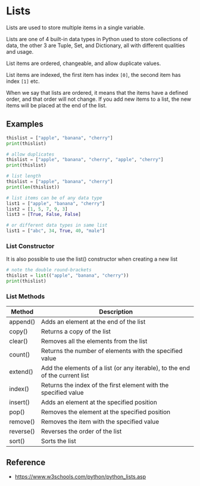 # Lists
Lists are used to store multiple items in a single variable.

Lists are one of 4 built-in data types in Python used to store collections of data, the other 3 are Tuple, Set, and Dictionary, all with different qualities and usage.

List items are ordered, changeable, and allow duplicate values.

List items are indexed, the first item has index `[0]`, the second item has index `[1]` etc.

When we say that lists are ordered, it means that the items have a defined order, and that order will not change. If you add new items to a list, the new items will be placed at the end of the list.

## Examples

```python
thislist = ["apple", "banana", "cherry"]
print(thislist)
```

```python
# allow duplicates
thislist = ["apple", "banana", "cherry", "apple", "cherry"]
print(thislist)
```

```python
# list length
thislist = ["apple", "banana", "cherry"]
print(len(thislist))
```

```python
# list items can be of any data type
list1 = ["apple", "banana", "cherry"]
list2 = [1, 5, 7, 9, 3]
list3 = [True, False, False]

# or different data types in same list
list1 = ["abc", 34, True, 40, "male"]
```

### List Constructor

It is also possible to use the list() constructor when creating a new list

```python
# note the double round-brackets
thislist = list(("apple", "banana", "cherry")) 
print(thislist)
```

### List Methods
| Method | Description |
|---|---|
| append() | Adds an element at the end of the list  |
| copy() | Returns a copy of the list |
| clear() | Removes all the elements from the list |
| count() | Returns the number of elements with the specified value |
| extend() | Add the elements of a list (or any iterable), to the end of the current list  |
| index() | Returns the index of the first element with the specified value |
| insert() | Adds an element at the specified position |
| pop() | Removes the element at the specified position |
| remove() | Removes the item with the specified value |
| reverse() | Reverses the order of the list |
| sort() | Sorts the list |

## Reference
- https://www.w3schools.com/python/python_lists.asp